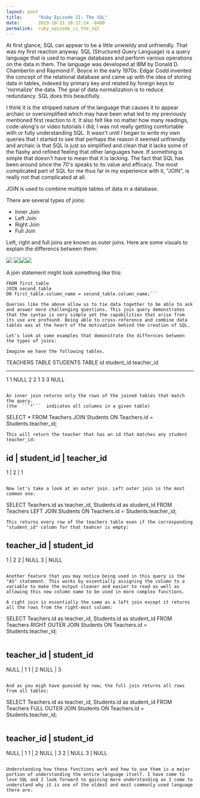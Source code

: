 ```yaml
---
layout: post
title:      "Ruby Episode II: The SQL"
date:       2019-10-21 18:17:14 -0400
permalink:  ruby_episode_ii_the_sql
---
```


At first glance, SQL can appear to be a little unwieldy and unfriendly. That was my first reaction anyway. SQL (Structured Query Language) is a query language that is used to manage databases and perform various operations on the data in them. The language was developed at IBM by Donald D. Chamberlin and Raymond F. Boyce in the early 1970s. Edgar Codd invented the concept of the relational database and came up with the idea of storing data in tables, indexed by primary key and related by foreign keys to 'normalize' the data. The goal of data normalization is to reduce redundancy. SQL does this beautifully.

I think it is the stripped nature of the language that causes it to appear archaic or oversimplified which may have been what led to my previously mentioned first reaction to it. It also felt like no matter how many readings, code-along's or video tutorials I did; I was not really getting comfortable with or fully understanding SQL. It wasn't until I began to write my own queries that I started to see that perhaps the reason it seemed unfriendly and archaic is that SQL is just so simplified and clean that it lacks some of the flashy and refined feeling that other languages have. If something is simple that doesn't have to mean that it is lacking. The fact that SQL has been around since the 70's speaks to its value and efficacy. The most complicated part of SQL for me thus far in my experience with it, "JOIN", is really not that complicated at all. 

JOIN is used to combine multiple tables of data in a database. 

There are several types of joins: 
* Inner Join
* Left Join
* Right Join
* Full Join

Left, right and full joins are known as outer joins.
Here are some visuals to explain the differencs between them: 







![](https://images.squarespace-cdn.com/content/v1/5732253c8a65e244fd589e4c/1464122775537-YVL7LO1L7DU54X1MC2CI/ke17ZwdGBToddI8pDm48kMjn7pTzw5xRQ4HUMBCurC5Zw-zPPgdn4jUwVcJE1ZvWMv8jMPmozsPbkt2JQVr8L3VwxMIOEK7mu3DMnwqv-Nsp2ryTI0HqTOaaUohrI8PIvqemgO4J3VrkuBnQHKRCXIkZ0MkTG3f7luW22zTUABU/image-asset.png?format=300w)
![](http://images.squarespace-cdn.com/content/v1/5732253c8a65e244fd589e4c/1464122797709-C2CDMVSK7P4V0FNNX60B/ke17ZwdGBToddI8pDm48kMjn7pTzw5xRQ4HUMBCurC5Zw-zPPgdn4jUwVcJE1ZvWEV3Z0iVQKU6nVSfbxuXl2c1HrCktJw7NiLqI-m1RSK4p2ryTI0HqTOaaUohrI8PIO5TUUNB3eG_Kh3ocGD53-KZS67ndDu8zKC7HnauYqqk/image-asset.png?format=300w)![](https://images.squarespace-cdn.com/content/v1/5732253c8a65e244fd589e4c/1464122744888-MVIUN2P80PG0YE6H12WY/ke17ZwdGBToddI8pDm48kMjn7pTzw5xRQ4HUMBCurC5Zw-zPPgdn4jUwVcJE1ZvWlExFaJyQKE1IyFzXDMUmzc1HrCktJw7NiLqI-m1RSK4p2ryTI0HqTOaaUohrI8PI-FpwTc-ucFcXUDX7aq6Z4KQhQTkyXNMGg1Q_B1dqyTU/image-asset.png?format=300w)![](https://images.squarespace-cdn.com/content/v1/5732253c8a65e244fd589e4c/1464122981217-RIYH5VL2MF1XWTU2DKVQ/ke17ZwdGBToddI8pDm48kMjn7pTzw5xRQ4HUMBCurC5Zw-zPPgdn4jUwVcJE1ZvWEV3Z0iVQKU6nVSfbxuXl2c1HrCktJw7NiLqI-m1RSK4p2ryTI0HqTOaaUohrI8PIO5TUUNB3eG_Kh3ocGD53-KZS67ndDu8zKC7HnauYqqk/image-asset.png?format=300w )


A join statement might look something like this:   
``` SELECT column_name(s)
FROM first_table
JOIN second_table
ON first_table.column_name = second_table.column_name;```

Queries like the above allow us to tie data together to be able to ask and answer more challenging questions. This join query demonstrates that the syntax is very simple yet the capabilities that arise from its use are profound. Being able to cross-reference and combine data tables was at the heart of the motivation behind the creation of SQL. 

Let's look at some examples that demonstrate the differnces between the types of joins:

Imagine we have the following tables.

```
TEACHERS TABLE             STUDENTS TABLE
id                 student_id   teacher_id
---------------            ------------------------
1                          1            NULL
2                          2            1
3                          3            NULL
```

An inner join returns only the rows of the joined tables that match the query.
(the  ```*```  indicates all columns in a given table)

```
SELECT *
FROM Teachers
JOIN Students
ON Teachers.id = Students.teacher_id;
```
This will return the teacher that has an id that matches any student teacher_id:

```
id  |  student_id |  teacher_id
--------------------------
1           |  2  |  1
```

Now let's take a look at an outer join. Left outer join is the most common one:

```
SELECT
  Teachers.id as teacher_id,
  Students.id as student_id
FROM Teachers
LEFT JOIN Students
ON Teachers.id = Students.teacher_id;
```
This returns every row of the teachers table even if the corresponding "student_id" column for that teahcer is empty:

```
teacher_id  |  student_id
--------------------------
1           |  2
2           |  NULL
3           |  NULL
```

Another feature that you may notice being used in this query is the "AS" statement. This works by essentially assigning the column to a variable to make the output cleaner and easier to read as well as allowing this new column name to be used in more complex functions.

A right join is essentially the same as a left join except it returns all the rows from the right-most colomn:

```
SELECT
  Teachers.id as teacher_id,
  Students.id as student_id
FROM Teachers
RIGHT OUTER JOIN Students
ON Teachers.id = Students.teacher_id;
```

```
teacher_id     |  student_id
--------------------------
NULL           |  1
1              |  2
NULL           |  3
```

And as you migh have guessed by now; the full join returns all rows from all tables:

```
SELECT
  Teachers.id as teacher_id,
  Students.id as student_id
FROM Teachers
FULL OUTER JOIN Students
ON Teachers.id = Students.teacher_id;
```

```
teacher_id     |  student_id
--------------------------
NULL           |  1
1              |  2
NULL           |  3
2              |  NULL
3              |  NULL
```

Understanding how these functions work and how to use them is a major portion of understanding the entire language itself. I have come to love SQL and I look forward to gaining more understanding as I come to understand why it is one of the oldest and most commonly used language there are.
